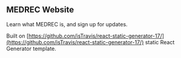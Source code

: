 ## MEDREC Website

Learn what MEDREC is, and sign up for updates.

Built on [https://github.com/isTravis/react-static-generator-17/](https://github.com/isTravis/react-static-generator-17/) static React Generator template.

